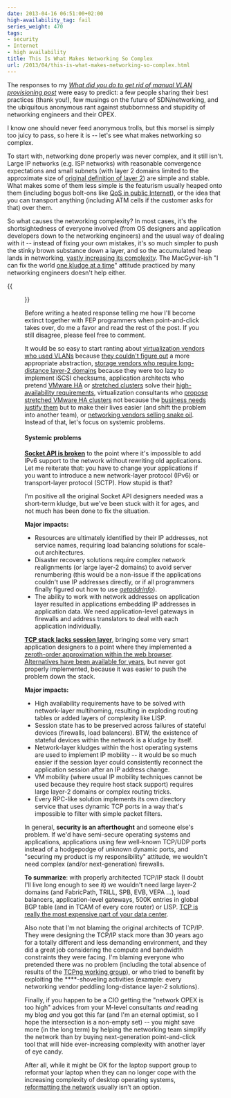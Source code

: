 ```yaml
---
date: 2013-04-16 06:51:00+02:00
high-availability_tag: fail
series_weight: 470
tags:
- security
- Internet
- high availability
title: This Is What Makes Networking So Complex
url: /2013/04/this-is-what-makes-networking-so-complex.html
---
```

The responses to my [*What did you do to get rid of manual VLAN provisioning post*](/2013/03/what-did-you-do-to-get-rid-of-manual.html) were easy to predict: a few people sharing their best practices (thank you!), few musings on the future of SDN/networking, and the ubiquitous anonymous rant against stubbornness and stupidity of networking engineers and their OPEX.

I know one should never feed anonymous trolls, but this morsel is simply too juicy to pass, so here it is -- let's see what makes networking so complex.
<!--more-->
To start with, networking done properly was never complex, and it still isn't. Large IP networks (e.g. ISP networks) with reasonable convergence expectations and small subnets (with layer 2 domains limited to the approximate size of [original definition of layer 2](http://en.wikipedia.org/wiki/Data_link_layer)) are simple and stable. What makes some of them less simple is the featurism usually heaped onto them (including bogus bolt-ons like [QoS in public Internet](http://www.potaroo.net/ispcol/2012-06/noqos.html)), or the idea that you can transport anything (including ATM cells if the customer asks for that) over them.

So what causes the networking complexity? In most cases, it's the shortsightedness of everyone involved (from OS designers and application developers down to the networking engineers) and the usual way of dealing with it -- instead of fixing your own mistakes, it's so much simpler to push the stinky brown substance down a layer, and so the accumulated heap lands in networking, [vastly increasing its complexity](/2012/07/virtualized-squashed-complexity-sausage.html). The MacGyver-ish "I can fix the world [one kludge at a time](/2009/10/my-stupid-moments-interface-default.html)" attitude practiced by many networking engineers doesn't help either.

{{<figure src="/2013/04/s1600-Career+-+the+real+pyramid.jpg" caption="Replace the labels: applications → servers → virtualization → networking">}}

Before writing a heated response telling me how I'll become extinct together with FEP programmers when point-and-click takes over, do me a favor and read the rest of the post. If you still disagree, please feel free to comment.

It would be so easy to start ranting about [virtualization vendors who used VLANs](/2011/12/vmware-vswitch-baseline-of-simplicity.html) because [they couldn't figure out](/2013/04/vlans-are-wrong-abstraction-for-virtual.html) a more appropriate abstraction, [storage vendors who require long-distance layer-2 domains](/2013/03/does-dedicated-iscsi-infrastructure.html) because they were too lazy to implement iSCSI checksums, application architects who pretend [VMware HA](/2011/08/high-availability-fallacies.html) or [stretched clusters](/2011/06/stretched-clusters-almost-as-good-as.html) solve their [high-availability requirements](/2011/02/what-exactly-makes-something-mission.html), virtualization consultants who [propose stretched VMware HA clusters](/2013/01/long-distance-vmotion-stretched-ha.html) not because the [business needs justify them](/2013/01/long-distance-vmotion-stretched-ha.html) but to make their lives easier (and shift the problem into another team), or [networking vendors selling snake oil](/2011/09/trill-goes-to-wan-bridging-craze.html). Instead of that, let's focus on systemic problems.

#### Systemic problems

[**Socket API is broken**](/2009/08/what-went-wrong-socket-api.html) to the point where it's impossible to add IPv6 support to the network without rewriting old applications. Let me reiterate that: you have to change your applications if you want to introduce a new network-layer protocol (IPv6) or transport-layer protocol (SCTP). How stupid is that?

I'm positive all the original Socket API designers needed was a short-term kludge, but we've been stuck with it for ages, and not much has been done to fix the situation.

**Major impacts:**

-   Resources are ultimately identified by their IP addresses, not service names, requiring load balancing solutions for scale-out architectures.
-   Disaster recovery solutions require complex network realignments (or large layer-2 domains) to avoid server renumbering (this would be a non-issue if the applications couldn't use IP addresses directly, or if all programmers finally figured out how to use [*getaddrinfo*](http://linux.die.net/man/3/getaddrinfo)).
-   The ability to work with network addresses on application layer resulted in applications embedding IP addresses in application data. We need application-level gateways in firewalls and address translators to deal with each application individually.

[**TCP stack lacks session layer**](/2009/08/what-went-wrong-tcpip-lacks-session.html), bringing some very smart application designers to a point where they implemented a [zeroth-order approximation within the web browser](/2013/03/happy-eyeballs-happiness-defined-by.html). [Alternatives have been available for years](/2009/08/what-went-wrong-sctp.html), but never got properly implemented, because it was easier to push the problem down the stack.

**Major impacts:**

-   High availability requirements have to be solved with network-layer multihoming, resulting in exploding routing tables or added layers of complexity like LISP.
-   Session state has to be preserved across failures of stateful devices (firewalls, load balancers). BTW, the existence of stateful devices within the network is a kludge by itself.
-   Network-layer kludges within the host operating systems are used to implement IP mobility -- it would be so much easier if the session layer could consistently reconnect the application session after an IP address change.
-   VM mobility (where usual IP mobility techniques cannot be used because they require host stack support) requires large layer-2 domains or complex routing tricks.
-   Every RPC-like solution implements its own directory service that uses dynamic TCP ports in a way that's impossible to filter with simple packet filters.

In general, **security is an afterthought** and someone else's problem. If we'd have semi-secure operating systems and applications, applications using few well-known TCP/UDP ports instead of a hodgepodge of unknown dynamic ports, and \"securing my product is my responsibility\" attitude, we wouldn't need complex (and/or next-generation) firewalls.

**To summarize**: with properly architected TCP/IP stack (I doubt I'll live long enough to see it) we wouldn't need large layer-2 domains (and FabricPath, TRILL, SPB, EVB, VEPA \...), load balancers, application-level gateways, 500K entries in global BGP table (and in TCAM of every core router) or LISP. [TCP is really the most expensive part of your data center](https://rovingengineer.wordpress.com/2011/03/16/tcp-the-most-expensive-part-of-your-datacentre/).

Also note that I'm not blaming the original architects of TCP/IP. They were designing the TCP/IP stack more than 30 years ago for a totally different and less demanding environment, and they did a great job considering the compute and bandwidth constraints they were facing. I'm blaming everyone who pretended there was no problem (including the total absence of results of the [TCPng working group](https://datatracker.ietf.org/wg/tcpng/)), or who tried to benefit by exploiting the \*\*\*\*-shoveling activities (example: every networking vendor peddling long-distance layer-2 solutions).

Finally, if you happen to be a CIO getting the "network OPEX is too high" advices from your M-level consultants *and* reading my blog *and* you got this far (and I'm an eternal optimist, so I hope the intersection is a non-empty set) -- you might save more (in the long term) by helping the networking team simplify the network than by buying next-generation point-and-click tool that will hide ever-increasing complexity with another layer of eye candy.

After all, while it might be OK for the laptop support group to reformat your laptop when they can no longer cope with the increasing complexity of desktop operating systems, [reformatting the network](/2012/03/knowledge-and-complexity.html) usually isn't an option.
